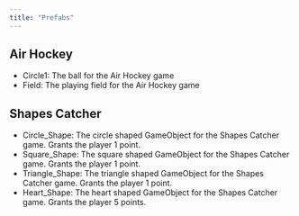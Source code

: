 ```yaml
---
title: "Prefabs"
---
```

## Air Hockey
* Circle1: The ball for the Air Hockey game
* Field: The playing field for the Air Hockey game

## Shapes Catcher
* Circle_Shape: The circle shaped GameObject for the Shapes Catcher game. Grants the player 1 point. 
* Square_Shape: The square shaped GameObject for the Shapes Catcher game. Grants the player 1 point. 
* Triangle_Shape: The triangle shaped GameObject for the Shapes Catcher game. Grants the player 1 point. 
* Heart_Shape: The heart shaped GameObject for the Shapes Catcher game. Grants the player 5 points. 


